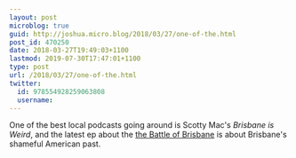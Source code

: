 ```yaml
---
layout: post
microblog: true
guid: http://joshua.micro.blog/2018/03/27/one-of-the.html
post_id: 470250
date: 2018-03-27T19:49:03+1100
lastmod: 2019-07-30T17:47:01+1100
type: post
url: /2018/03/27/one-of-the.html
twitter:
  id: 978554928259063808
  username: 
---
```

One of the best local podcasts going around is Scotty Mac's *Brisbane is Weird*, and the latest ep about the [the Battle of Brisbane](https://www.brisbaneisweird.com/index/4) is about Brisbane's shameful American past.
